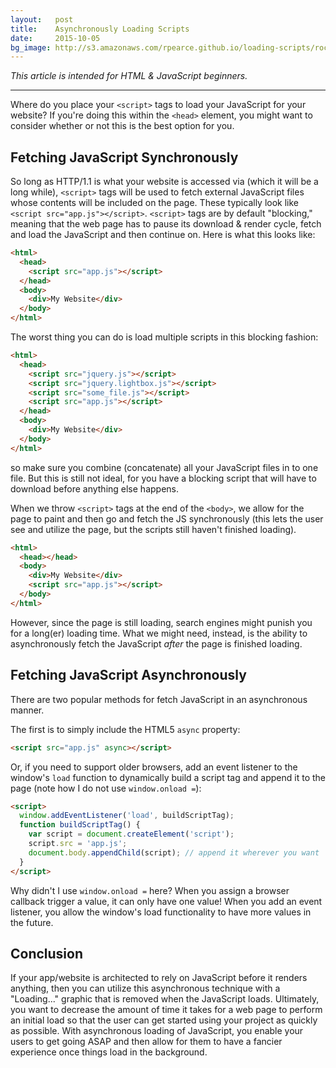 ```yaml
---
layout:   post
title:    Asynchronously Loading Scripts
date:     2015-10-05
bg_image: http://s3.amazonaws.com/rpearce.github.io/loading-scripts/rock-creek-pk.jpg
---
```


_This article is intended for HTML & JavaScript beginners._

* * *

Where do you place your `<script>` tags to load your JavaScript for your
website? If you're doing this within the `<head>` element, you might
want to consider whether or not this is the best option for you.

## Fetching JavaScript Synchronously

So long as HTTP/1.1 is what your website is accessed via (which it will be
a long while), `<script>` tags will be used to fetch external JavaScript
files whose contents will be included on the page. These typically look
like `<script src="app.js"></script>`. `<script>` tags are by default "blocking," meaning that the web page has to pause its download & render cycle, fetch and load the JavaScript and then continue on. Here is what this looks like:

```html
<html>
  <head>
    <script src="app.js"></script>
  </head>
  <body>
    <div>My Website</div>
  </body>
</html>
```

The worst thing you can do is load multiple scripts in this blocking
fashion:

```html
<html>
  <head>
    <script src="jquery.js"></script>
    <script src="jquery.lightbox.js"></script>
    <script src="some_file.js"></script>
    <script src="app.js"></script>
  </head>
  <body>
    <div>My Website</div>
  </body>
</html>
```

so make sure you combine (concatenate) all your JavaScript files in to
one file. But this is still not ideal, for you have a blocking script
that will have to download before anything else happens.

When we throw `<script>` tags at the end of the `<body>`, we allow for the page to paint and then go and fetch the JS synchronously (this lets the user see and utilize the page, but the scripts still haven't finished loading).

```html
<html>
  <head></head>
  <body>
    <div>My Website</div>
    <script src="app.js"></script>
  </body>
</html>
```

However, since the page is still loading, search engines might punish you for a
long(er) loading time. What we might need, instead, is the ability to
asynchronously fetch the JavaScript _after_ the page is finished
loading.

## Fetching JavaScript Asynchronously
There are two popular methods for fetch JavaScript in an asynchronous
manner.

The first is to simply include the HTML5 `async` property:

```html
<script src="app.js" async></script>
```

Or, if you need to support older browsers, add an event listener to the window's `load` function to dynamically build a script tag and append it to the page (note how I do not use `window.onload =`):

```html
<script>
  window.addEventListener('load', buildScriptTag);
  function buildScriptTag() {
    var script = document.createElement('script');
    script.src = 'app.js';
    document.body.appendChild(script); // append it wherever you want
  }
</script>
```

Why didn't I use `window.onload =` here? When you assign a browser callback trigger a value, it can only have one value! When you add an event listener, you allow the window's load functionality to have more values in the future.

## Conclusion
If your app/website is architected to rely on JavaScript before it
renders anything, then you can utilize this asynchronous
technique with a "Loading..." graphic that is removed when the
JavaScript loads. Ultimately, you want to decrease the amount of time it
takes for a web page to perform an initial load so that the user can get
started using your project as quickly as possible. With asynchronous
loading of JavaScript, you enable your users to get going ASAP and then
allow for them to have a fancier experience once things load in the
background.
